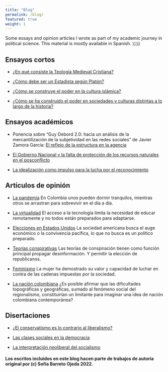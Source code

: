 ```yaml
---
title: "Blog"
permalink: /blog/
featured: true
weight: 1
--- 
```


Some essays and opinion articles I wrote as part of my academic journey in political science. This material is mostly available in Spanish. 🇨🇴


## Ensayos cortos

- [¿En qué consiste la Teología Medieval Cristiana?](/essays/teologia-medieval-cristiana/)

- [¿Cómo debe ser un Estadista según Platón?](/essays/como-debe-ser-un-estadista/)

- [¿Cómo se construye el poder en la cultura islámica?](/essays/poder-en-cultura-islamica/)

- [¿Cómo se ha construido el poder en sociedades y culturas distintas a lo largo de la historia?](/essays/como-se-ha-construido-el-poder/)

## Ensayos académicos

- Ponencia sobre “Guy Debord 2.0: hacia un análisis de la mercantilización de la subjetividad en las redes sociales” de Javier Zamora García: [El reflejo de la estructura en la agencia](/essays/estructura-en-la-agencia) 

- [El Gobierno Nacional y la falta de protección de los recursos naturales en el posconflicto ](/essays/proteccion-de-los-recursos-naturales)

- [La idealización como impulso para la lucha por el reconocimiento](/essays/idealizacion-para-impulsar-la-lucha)


## Artículos de opinión 

- [La pandemia](/opinion/unos-gritan-otros-duermen/)
En Colombia unos pueden dormir tranquilos, mientras otros se arrastran para sobrevivir en el día a día.

- [La virtualidad](/opinion/clases-virtuales)
El acceso a la tecnología limita la necesidad de educar remotamente y no todos están preparados para adaptarse.


- [Elecciones en Estados Unidos](/opinion/elecciones-presidenciales-eeuu-2020)
La sociedad americana busca el auge económico o la convivencia pacífica, lo que no busca es un político preparado.

- [Teorías conspirativas](/opinion/teorias-conspirativas)
Las teorías de conspiración tienen como función principal propagar desinformación. Y permitir la elección de republicanos.


- [Feminismo](/opinion/historicas-no-histericas)
La mujer ha demostrado su valor y capacidad de luchar en contra de las cadenas impuestas por la sociedad.
 
- [La nación colombiana](/opinion/dentro-del-corazon-andino)
¿Es posible afirmar que las dificultades topográficas y geográficas, sumado al fenómeno social del regionalismo, constituirían un limitante para imaginar una idea de nación colombiana contemporánea? 


## Disertaciones 

- [¿El conservatismo es lo contrario al liberalismo?](/essays/conservatismo-vs-liberalismo/)

- [Las clases sociales en la democracia](/essays/clases-sociales-y-democracia/)

- [La interpretación neoliberal del socialismo](/essays/interpretacion-neoliberal-socialismo)


#### Los escritos incluidos en este blog hacen parte de trabajos de autoria original por (c) Sofía Barreto Ojeda 2022. 
